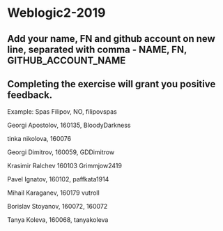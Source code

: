 # Weblogic2-2019
Add your name, FN and github account on new line, separated with comma - NAME, FN, GITHUB_ACCOUNT_NAME
------------------------------------
Completing the exercise will grant you positive feedback.
------------------------------------
Example: Spas Filipov, NO, filipovspas

Georgi Apostolov, 160135, BloodyDarkness

tinka nikolova, 160076

Georgi Dimitrov, 160059, GDDimitrow

Krasimir Ralchev 160103 Grimmjow2419

Pavel Ignatov, 160102, paffkata1914

Mihail Karaganev, 160179 vutroll

Borislav Stoyanov, 160072, 160072 

Tanya Koleva, 160068, tanyakoleva
